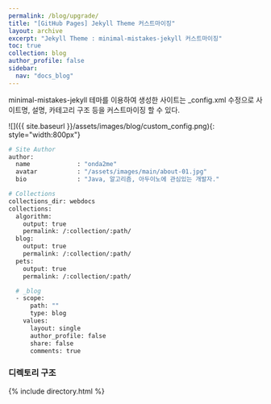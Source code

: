 ```yaml
---
permalink: /blog/upgrade/
title: "[GitHub Pages] Jekyll Theme 커스트마이징"
layout: archive
excerpt: "Jekyll Theme : minimal-mistakes-jekyll 커스트마이징"
toc: true
collection: blog
author_profile: false
sidebar:
  nav: "docs_blog"
---
```


minimal-mistakes-jekyll 테마를 이용하여 생성한 사이트는 _config.xml 수정으로 
사이트명, 설명, 카테고리 구조 등을 커스트마이징 할 수 있다.  


![]({{ site.baseurl }}/assets/images/blog/custom_config.png){: style="width:800px"}

```bash
# Site Author
author:
  name             : "onda2me"
  avatar           : "/assets/images/main/about-01.jpg" 
  bio              : "Java, 알고리즘, 아두이노에 관심있는 개발자."

# Collections
collections_dir: webdocs
collections:
  algorithm:
    output: true
    permalink: /:collection/:path/
  blog:
    output: true
    permalink: /:collection/:path/
  pets:
    output: true
    permalink: /:collection/:path/

  # _blog
  - scope:
      path: ""
      type: blog
    values:
      layout: single
      author_profile: false
      share: false
      comments: true      
```



### 디렉토리 구조 ###

{% include directory.html %}
